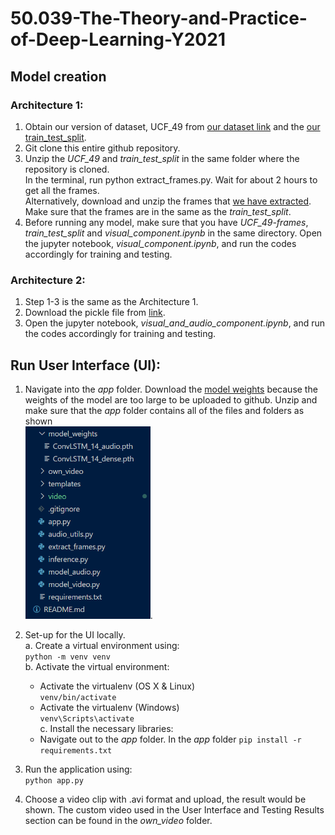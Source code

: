 # 50.039-The-Theory-and-Practice-of-Deep-Learning-Y2021  

## Model creation
### Architecture 1:  
1. Obtain our version of  dataset, UCF_49 from [our dataset link](https://drive.google.com/file/d/18e6TwtREHLS2rLMXBKZx3MBm1JxjzUVF/view?usp=sharing) 
and the [our train_test_split](https://drive.google.com/file/d/1_uBpXEo4Kf2QJYw7D-YO_inn_e1Q-Cuv/view?usp=sharing).  
2. Git clone this entire github repository.
3. Unzip the *UCF_49* and *train_test_split* in the same folder where the repository is cloned. <br> In the terminal, run python extract_frames.py. Wait for about 2 hours to get all the frames. <br>
Alternatively, download and unzip the frames that [we have extracted](https://drive.google.com/file/d/1tjTB_TK53-UtP3l2o7pVMeNhVL_HA7Hz/view?usp=sharing). Make sure that the frames are in the same as the *train_test_split*.
4. Before running any model, make sure that you have *UCF_49-frames*, *train_test_split* and *visual_component.ipynb* in the same directory. Open the jupyter notebook, *visual_component.ipynb*, and run the codes accordingly for training and testing. 


### Architecture 2: 

1. Step 1-3 is the same as the Architecture 1.
2. Download the pickle file from [link](https://drive.google.com/file/d/12wsyIfR8-Ub2CBsOpTQ8-YY1__aKI-oM/view?usp=sharing).
3. Open the jupyter notebook, *visual_and_audio_component.ipynb*, and run the codes accordingly for training and testing. 



## Run User Interface (UI): 
1. Navigate into the *app* folder. Download  the [model weights](https://drive.google.com/file/d/1IfCCIiplXsHxU4x5_tUxLPbtH1-j2noD/view?usp=sharing) because the weights of the model are too large to be uploaded to github. Unzip and make sure that the *app* folder contains all of the files and folders as shown <br> <img src="./app_directory.PNG" width="200">.
2. Set-up for the UI locally.   
  a. Create a virtual environment using:   
    `python -m venv venv`  
  b. Activate the virtual environment:    
    - Activate the virtualenv (OS X & Linux)  
    `venv/bin/activate` 
    - Activate the virtualenv (Windows)  
    `venv\Scripts\activate`  
  c. Install the necessary libraries:
    - Navigate out to the *app* folder. In the *app* folder 
    `pip install -r requirements.txt`

3. Run the application using:   
   `python app.py`
4. Choose a video clip with .avi format and upload, the result would be shown. The custom video used in the User Interface and Testing Results section can be found in the *own_video* folder.



